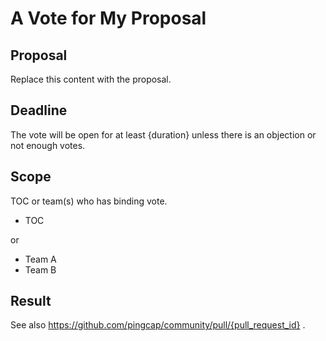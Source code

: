 # A Vote for My Proposal

## Proposal

Replace this content with the proposal.

## Deadline

The vote will be open for at least {duration} unless there is an objection or not enough votes.

## Scope

TOC or team(s) who has binding vote.

* TOC

or

* Team A
* Team B

## Result

See also https://github.com/pingcap/community/pull/{pull_request_id} .

